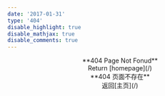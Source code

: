 ```yaml
---
date: '2017-01-31'
type: '404'
disable_highlight: true
disable_mathjax: true
disable_comments: true
---
```


<center>**404 Page Not Fonud**</center>
<center>Return [homepage](/)</center>        



<center>**404 页面不存在**</center>
<center>返回[主页](/)</center>
